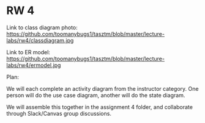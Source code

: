 # RW 4

Link to class diagram photo: https://github.com/toomanybugs1/tasztm/blob/master/lecture-labs/rw4/classdiagram.jpg

Link to ER model: https://github.com/toomanybugs1/tasztm/blob/master/lecture-labs/rw4/ermodel.jpg

Plan:

We will each complete an activity diagram from the instructor category. One person will do the use case diagram, another will do the state diagram.

We will assemble this together in the assignment 4 folder, and collaborate through Slack/Canvas group discussions.
